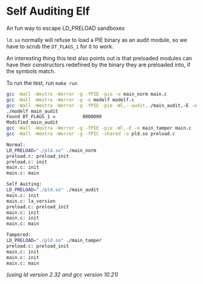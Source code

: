 # Self Auditing Elf
An fun way to escape LD_PRELOAD sandboxes

`ld.so` normally will refuse to load a PIE binary as an audit module, so we have to scrub the `DT_FLAGS_1` for it to work.

An interesting thing this test also points out is that preloaded modules can have their constructors redefined by the binary they are preloaded into, if the symbols match.

To run the test, run `make run`
```sh
gcc -Wall -Wextra -Werror -g -fPIE -pie -o main_norm main.c
gcc -Wall -Wextra -Werror -g -o modelf modelf.c
gcc -Wall -Wextra -Werror -g -fPIE -pie -Wl,--audit,./main_audit,-E -o main_audit main.c
./modelf main_audit
Found DT_FLAGS_1 =          8000000
Modified main_audit
gcc -Wall -Wextra -Werror -g -fPIE -pie -Wl,-E -o main_tamper main.c
gcc -Wall -Wextra -Werror -g -fPIC -shared -o pld.so preload.c

Normal:
LD_PRELOAD="./pld.so" ./main_norm
preload.c: preload_init
preload.c: init
main.c: init
main.c: main

Self Auiting:
LD_PRELOAD="./pld.so" ./main_audit
main.c: init
main.c: la_version
preload.c: preload_init
main.c: init
main.c: init
main.c: main

Tampered:
LD_PRELOAD="./pld.so" ./main_tamper
preload.c: preload_init
main.c: init
main.c: init
main.c: main
```
_(using ld version 2.32 and gcc version 10.21)_

